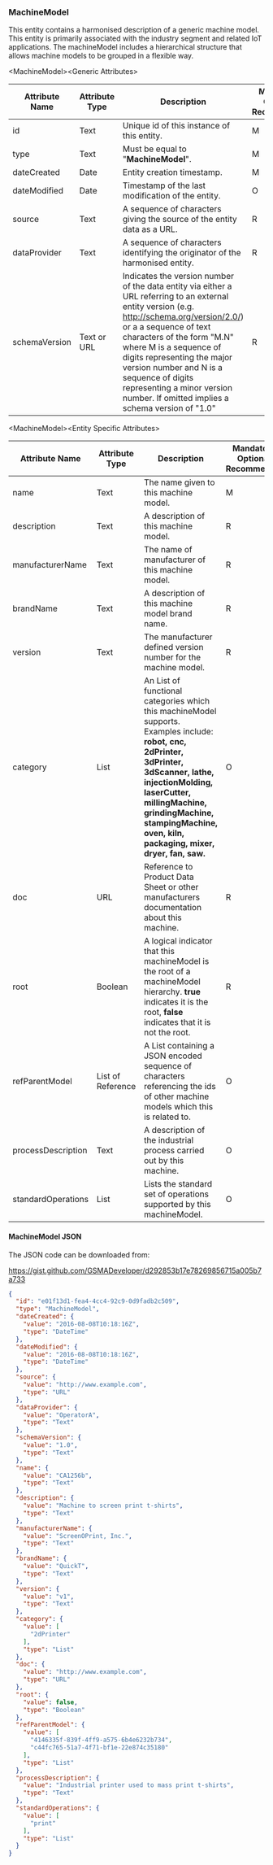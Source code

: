 ###  MachineModel

This entity contains a harmonised description of a generic machine model. This
entity is primarily associated with the industry segment and related IoT
applications. The machineModel includes a hierarchical structure that allows
machine models to be grouped in a flexible way.

&lt;MachineModel&gt;&lt;Generic Attributes&gt;

| Attribute Name | Attribute Type | Description                                                                                                                                                                                                                                                                                                                                                                               | Mandatory/ Optional/ Recommended | May be Null |
|----------------|----------------|-------------------------------------------------------------------------------------------------------------------------------------------------------------------------------------------------------------------------------------------------------------------------------------------------------------------------------------------------------------------------------------------|----------------------------------|-------------|
| id             | Text           | Unique id of this instance of this entity.                                                                                                                                                                                                                                                                                                                                                | M                                | N           |
| type           | Text           | Must be equal to "**MachineModel**".                                                                                                                                                                                                                                                                                                                                                      | M                                | N           |
| dateCreated    | Date           | Entity creation timestamp.                                                                                                                                                                                                                                                                                                                                                                | M                                | N           |
| dateModified   | Date           | Timestamp of the last modification of the entity.                                                                                                                                                                                                                                                                                                                                         | O                                | Y           |
| source         | Text           | A sequence of characters giving the source of the entity data as a URL.                                                                                                                                                                                                                                                                                                                   | R                                | Y           |
| dataProvider   | Text           | A sequence of characters identifying the originator of the harmonised entity.                                                                                                                                                                                                                                                                                                             | R                                | Y           |
| schemaVersion  | Text or URL    | Indicates the version number of the data entity via either a URL referring to an external entity version (e.g. http://schema.org/version/2.0/) or a a sequence of text characters of the form "M.N" where M is a sequence of digits representing the major version number and N is a sequence of digits representing a minor version number. If omitted implies a schema version of "1.0" | R                                | Y           |

&lt;MachineModel&gt;&lt;Entity Specific Attributes&gt;

| Attribute Name     | Attribute Type    | Description                                                                                                                                                                                                                                                                  | Mandatory/ Optional/ Recommended | May be Null |
|--------------------|-------------------|------------------------------------------------------------------------------------------------------------------------------------------------------------------------------------------------------------------------------------------------------------------------------|----------------------------------|-------------|
| name               | Text              | The name given to this machine model.                                                                                                                                                                                                                                        | M                                | N           |
| description        | Text              | A description of this machine model.                                                                                                                                                                                                                                         | R                                | Y           |
| manufacturerName   | Text              | The name of manufacturer of this machine model.                                                                                                                                                                                                                              | R                                | Y           |
| brandName          | Text              | A description of this machine model brand name.                                                                                                                                                                                                                              | R                                | Y           |
| version            | Text              | The manufacturer defined version number for the machine model.                                                                                                                                                                                                               | R                                | Y           |
| category           | List              | An List of functional categories which this machineModel supports. Examples include: **robot, cnc, 2dPrinter, 3dPrinter, 3dScanner, lathe, injectionMolding, laserCutter, millingMachine, grindingMachine, stampingMachine, oven, kiln, packaging, mixer, dryer, fan, saw.** | O                                | Y           |
| doc                | URL               | Reference to Product Data Sheet or other manufacturers documentation about this machine.                                                                                                                                                                                     | R                                | Y           |
| root               | Boolean           | A logical indicator that this machineModel is the root of a machineModel hierarchy. **true** indicates it is the root, **false** indicates that it is not the root.                                                                                                          | R                                | Y           |
| refParentModel     | List of Reference | A List containing a JSON encoded sequence of characters referencing the ids of other machine models which this is related to.                                                                                                                                                | O                                | Y           |
| processDescription | Text              | A description of the industrial process carried out by this machine.                                                                                                                                                                                                         | O                                | Y           |
| standardOperations | List              | Lists the standard set of operations supported by this machineModel.                                                                                                                                                                                                         | O                                | Y           |

#### MachineModel JSON

The JSON code can be downloaded from:

https://gist.github.com/GSMADeveloper/d292853b17e78269856715a005b7a733
```json
{
  "id": "e01f13d1-fea4-4cc4-92c9-0d9fadb2c509",
  "type": "MachineModel",
  "dateCreated": {
    "value": "2016-08-08T10:18:16Z",
    "type": "DateTime"
  },
  "dateModified": {
    "value": "2016-08-08T10:18:16Z",
    "type": "DateTime"
  },
  "source": {
    "value": "http://www.example.com",
    "type": "URL"
  },
  "dataProvider": {
    "value": "OperatorA",
    "type": "Text"
  },
  "schemaVersion": {
    "value": "1.0",
    "type": "Text"
  },
  "name": {
    "value": "CA1256b",
    "type": "Text"
  },
  "description": {
    "value": "Machine to screen print t-shirts",
    "type": "Text"
  },
  "manufacturerName": {
    "value": "ScreenOPrint, Inc.",
    "type": "Text"
  },
  "brandName": {
    "value": "QuickT",
    "type": "Text"
  },
  "version": {
    "value": "v1",
    "type": "Text"
  },
  "category": {
    "value": [
      "2dPrinter"
    ],
    "type": "List"
  },
  "doc": {
    "value": "http://www.example.com",
    "type": "URL"
  },
  "root": {
    "value": false,
    "type": "Boolean"
  },
  "refParentModel": {
    "value": [
      "4146335f-839f-4ff9-a575-6b4e6232b734",
      "c44fc765-51a7-4f71-bf1e-22e874c35180"
    ],
    "type": "List"
  },
  "processDescription": {
    "value": "Industrial printer used to mass print t-shirts",
    "type": "Text"
  },
  "standardOperations": {
    "value": [
      "print"
    ],
    "type": "List"
  }
}
```
